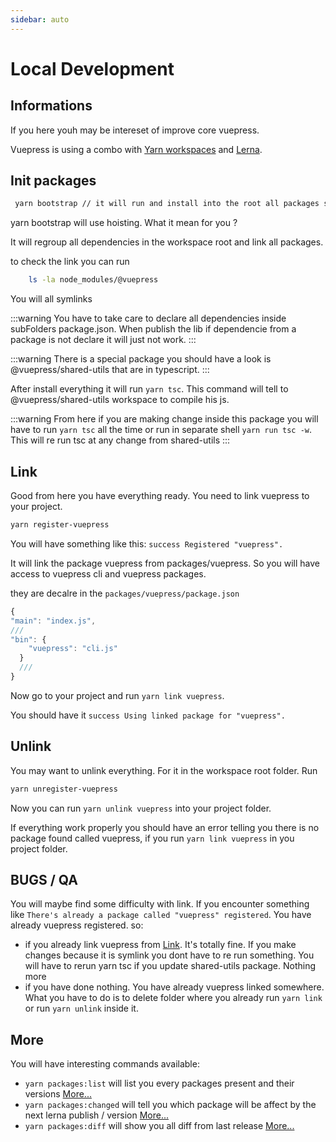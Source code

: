 ```yaml
---
sidebar: auto
---
```


# Local Development

## Informations

If you here youh may be intereset of improve core vuepress.

Vuepress is using a combo with [Yarn workspaces](https://yarnpkg.com/lang/en/docs/workspaces/) and [Lerna](https://github.com/lerna/lerna).

## Init packages

```bash
 yarn bootstrap // it will run and install into the root all packages subfolders
```

yarn bootstrap will use hoisting. What it mean for you ?

It will regroup all dependencies in the workspace root and link all packages.

to check the link you can run

```bash
    ls -la node_modules/@vuepress
```

You will all symlinks

:::warning
You have to take care to declare all dependencies inside subFolders package.json. When publish the lib if dependencie from a package is not declare it will just not work.
:::

:::warning
There is a special package you should have a look is @vuepress/shared-utils that are in typescript.
:::

After install everything it will run `yarn tsc`. This command will tell to @vuepress/shared-utils workspace to compile his js.

:::warning
From here if you are making change inside this package you will have to
run `yarn tsc` all the time or run in separate shell `yarn run tsc -w`. This will re run tsc at any change from shared-utils
:::

## Link

Good from here you have everything ready. You need to link vuepress to your project.

```bash
yarn register-vuepress
```

You will have something like this: `success Registered "vuepress".`

It will link the package vuepress from packages/vuepress. So you will have access to vuepress cli and vuepress packages.

they are decalre in the `packages/vuepress/package.json`

```js
{
"main": "index.js",
///
"bin": {
    "vuepress": "cli.js"
  }
  ///
}
```

Now go to your project and run `yarn link vuepress`.

You should have it `success Using linked package for "vuepress".`

## Unlink

You may want to unlink everything. For it in the workspace root folder. Run

```bash
yarn unregister-vuepress
```

Now you can run `yarn unlink vuepress` into your project folder.

If everything work properly you should have an error telling you there is no package found called vuepress, if you run `yarn link vuepress` in you project folder.

## BUGS / QA

You will maybe find some difficulty with link. If you encounter something like `There's already a package called "vuepress" registered`.
You have already vuepress registered. so:

- if you already link vuepress from [Link](#link). It's totally fine. If you make changes because it is symlink you dont have to re run something. You will have to rerun yarn tsc if you update shared-utils package. Nothing more
- if you have done nothing. You have already vuepress linked somewhere. What you have to do is to delete folder where you already run `yarn link` or run `yarn unlink` inside it.

## More

You will have interesting commands available:

- `yarn packages:list` will list you every packages present and their versions [More...](https://github.com/lerna/lerna/tree/master/commands/list#readme)
- `yarn packages:changed` will tell you which package will be affect by the next lerna publish / version [More...](https://github.com/lerna/lerna/tree/master/commands/changed#readme)
- `yarn packages:diff` will show you all diff from last release [More...](https://github.com/lerna/lerna/tree/master/commands/diff#readme)
